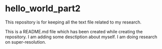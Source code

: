 # hello_world_part2
This repository is for keeping all the text file related to my research.

This is a README.md file which has been created while creating the repository. I am adding some desctiption about myself. I am doing research on super-resolution.
